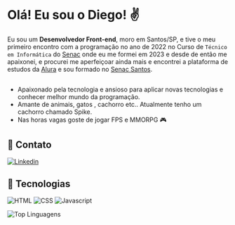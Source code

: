 # Olá! Eu sou o Diego! ✌️

Eu sou um **Desenvolvedor Front-end**, moro em Santos/SP, e tive o meu primeiro encontro com a programação no ano de 2022 no Curso de `Técnico em Informática` do [Senac](https://www.sp.senac.br/) onde eu me formei em 2023 e desde de então me apaixonei, e procurei me aperfeiçoar ainda mais e encontrei a plataforma de estudos da [Alura](https://www.alura.com.br) e sou formado no [Senac Santos](https://www.sp.senac.br/senac-santos).
##

- Apaixonado pela tecnologia e ansioso para aplicar novas tecnologias e conhecer melhor mundo da programação.
- Amante de animais, gatos , cachorro etc.. Atualmente tenho um cachorro chamado Spike.
- Nas horas vagas goste de jogar FPS e MMORPG :video_game:

## :mega: Contato
[![Linkedin](https://img.shields.io/badge/LinkedIn-0077B5?style=for-the-badge&logo=linkedin&logoColor=white)](https://www.linkedin.com/in/diego-junior-913673294/)

## :mechanical_arm: Tecnologias
![HTML](https://img.shields.io/badge/HTML5-E34F26?style=for-the-badge&logo=html5&logoColor=white)
![CSS](https://img.shields.io/badge/CSS3-1572B6?style=for-the-badge&logo=css3&logoColor=white)
![Javascript](https://img.shields.io/badge/JavaScript-323330?style=for-the-badge&logo=javascript&logoColor=F7DF1E)

![Top Linguagens](https://github-readme-stats.vercel.app/api/top-langs/?username=DiegoJuniorE&theme=holi&custom_title=Principais%20%Linguagens)
